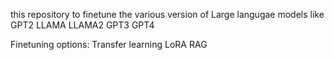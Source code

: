this repository to finetune the various version of Large langugae models like
GPT2
LLAMA
LLAMA2
GPT3
GPT4

Finetuning options:
Transfer learning
LoRA
RAG
